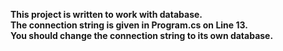 <b>This project is written to work with database. <br>
The connection string is given in Program.cs on Line 13. <br>
You should change the connection string to its own database. </b>
